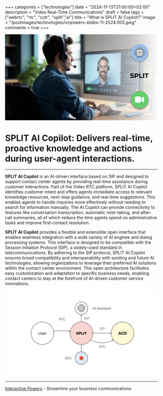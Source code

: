 +++
categories = ["technologies"]
date = "2024-11-13T21:00:00+02:00"
description = "Video Real-Time Communications"
draft = false
tags = ["webrtc", "rtc", "cctr", "split","ai"]
title = "What is SPLIT AI Copilot?"
image = "/postimages/technologies/ivrpowers-slides-11-2024.005.jpeg"
comments = true
+++

![SPLIT AI Copilot](/postimages/technologies/ivrpowers-slides-11-2024.005.jpeg)

# SPLIT AI Copilot: Delivers real-time, proactive knowledge and actions during user-agent interactions.
---

**SPLIT AI Copilot** is an AI-driven interface based on SIP and designed to support contact center agents by providing real-time assistance during customer interactions. Part of the Video RTC platform, SPLIT AI Copilot identifies customer intent and offers agents immediate access to relevant knowledge resources, next-step guidance, and real-time suggestions. This enables agents to handle inquiries more effectively without needing to search for information manually. The AI Copilot can provide connectivity to features like conversation transcription, automatic note-taking, and after-call summaries, all of which reduce the time agents spend on administrative tasks and improve first-contact resolution.

**SPLIT AI Copilot** provides a flexible and extensible open interface that enables seamless integration with a wide variety of AI engines and dialog processing systems. This interface is designed to be compatible with the Session Initiation Protocol (SIP), a widely-used standard in telecommunications. By adhering to the SIP protocol, SPLIT AI Copilot ensures broad compatibility and interoperability with existing and future AI technologies, allowing organizations to leverage their preferred AI solutions within the contact center environment. This open architecture facilitates easy customization and adaptation to specific business needs, enabling contact centers to stay at the forefront of AI-driven customer service innovations.

![Diagram SPLIT AI Copilot](/postimages/technologies/ivrpowers-slides-11-2024.021.jpeg)

---
[Interactive Powers](http://www.ivrpowers.com/) - Streamline your business communications
